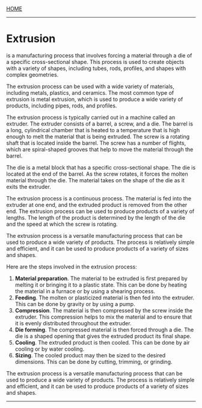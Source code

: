 [HOME](/README.md)    

----------------------  

# Extrusion    

is a manufacturing process that involves forcing a material through a die of a specific cross-sectional shape. This process is used to create objects with a variety of shapes, including tubes, rods, profiles, and shapes with complex geometries.

The extrusion process can be used with a wide variety of materials, including metals, plastics, and ceramics. The most common type of extrusion is metal extrusion, which is used to produce a wide variety of products, including pipes, rods, and profiles.

The extrusion process is typically carried out in a machine called an extruder. The extruder consists of a barrel, a screw, and a die. The barrel is a long, cylindrical chamber that is heated to a temperature that is high enough to melt the material that is being extruded. The screw is a rotating shaft that is located inside the barrel. The screw has a number of flights, which are spiral-shaped grooves that help to move the material through the barrel.

The die is a metal block that has a specific cross-sectional shape. The die is located at the end of the barrel. As the screw rotates, it forces the molten material through the die. The material takes on the shape of the die as it exits the extruder.

The extrusion process is a continuous process. The material is fed into the extruder at one end, and the extruded product is removed from the other end. The extrusion process can be used to produce products of a variety of lengths. The length of the product is determined by the length of the die and the speed at which the screw is rotating.

The extrusion process is a versatile manufacturing process that can be used to produce a wide variety of products. The process is relatively simple and efficient, and it can be used to produce products of a variety of sizes and shapes.

Here are the steps involved in the extrusion process:

1. **Material preparation**. The material to be extruded is first prepared by melting it or bringing it to a plastic state. This can be done by heating the material in a furnace or by using a shearing process.
2. **Feeding**. The molten or plasticized material is then fed into the extruder. This can be done by gravity or by using a pump.
3. **Compression**. The material is then compressed by the screw inside the extruder. This compression helps to mix the material and to ensure that it is evenly distributed throughout the extruder.
4. **Die forming**. The compressed material is then forced through a die. The die is a shaped opening that gives the extruded product its final shape.
5. **Cooling**. The extruded product is then cooled. This can be done by air cooling or by water cooling.
6. **Sizing**. The cooled product may then be sized to the desired dimensions. This can be done by cutting, trimming, or grinding.

The extrusion process is a versatile manufacturing process that can be used to produce a wide variety of products. The process is relatively simple and efficient, and it can be used to produce products of a variety of sizes and shapes.   

--------------------     

